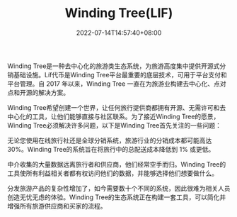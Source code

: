 ﻿---
weight: 
title: "Winding Tree(LIF)"
description: "Winding Tree是一种去中心化的旅游类生态系统，为旅游高度集中提供开源式分销基础设施"
date: 2022-07-14T14:57:40+08:00
lastmod: 2022-07-14T14:57:40+08:00
draft: false
authors: ["Simon"]
featuredImage: "winding-treelif.webp"
link: "https://windingtree.com/"
tags: ["数字代币","Winding Tree(LIF)"]
categories: ["navigation"]
navigation: ["数字代币"]
lightgallery: true
toc: true
pinned: false
recommend: false
recommend1: false
---
Winding Tree是一种去中心化的旅游类生态系统，为旅游高度集中提供开源式分销基础设施。Líf代币是Winding Tree平台最重要的底层技术，可用于平台支付和平台管理。自 2017 年以来，Winding Tree 一直在为旅游业构建去中心化、点对点和开源的解决方案。

Winding Tree希望创建一个世界，让任何旅行提供商都拥有开源、无需许可和去中心化的工具，让他们能够直接与社区联系。为了接近Winding Tree的愿景，Winding Tree必须解决许多问题，以下是Winding Tree首先关注的一些问题：

无论您使用在线旅行社还是全球分销系统，旅游行业的分销成本都可能高达 30%。Winding Tree的系统旨在将旅行中的总配送成本降低到 1% 或更低。

中介收集的大量数据远离旅行者和供应商，他们经常空手而归。Winding Tree的工具使所有利益相关者都有权访问他们的数据，并能够选择他们想要做什么。

分发旅游产品的复杂性增加了，如今需要数十个不同的系统，因此很难为相关人员创造无忧无虑的体验。Winding Tree的生态系统正在构建一套工具，可以简化并增强所有旅游供应商和买家的流程。